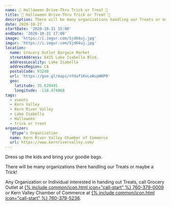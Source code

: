 ```yaml
---
name: 🎃 Halloween Drive-Thru Trick or Treat 🎃
title: 🎃 Halloween Drive-Thru Trick or Treat 🎃
description: There will be many organizations handling our Treats or maybe a Trick!
date: 2020-10-27
startDate: '2020-10-31 15:00'
endDate: '2020-10-31 17:00'
image: 'https://i.imgur.com/Sjd64uj.jpg'
imgur: 'https://i.imgur.com/Sjd64uj.jpg'
location:
  name: Grocery Outlet Bargain Market
  streetAddress: 6415 Lake Isabella Blvd.
  addressLocality: Lake Isabella
  addressRegion: CA
  postalCode: 93240
  url: 'https://goo.gl/maps/nYdaf1KvLeWvpWKP9'
  geo:
    latitude: 35.629491
    longitude: -118.474068
tags:
  - events
  - Kern Valley
  - Kern River Valley
  - Lake Isabella
  - Halloween
  - trick or treat
organizer:
  '@type': Organization
  name: Kern River Valley Chamber of Commerce
  url: https://www.kernrivervalley.com/
---
```

Dress up the kids and bring your goodie bags.

There will be many organizations there handling our Treats or maybe a Trick!

Any Organization or Individual interested in handing out Treats, call Grocery Outlet
at [{% include common/icon.html icon="call-start" %} 760-379-0009](tel:+1-760-379-0009) or Kern Valley Chamber of Commerce at [{% include common/icon.html icon="call-start" %} 760-379-5236](tel:+1-760-379-5236).
